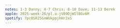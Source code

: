 ```yaml
---
notes: 1-3 Danny; 4-7 Chris; 8-10 Dave; 11-13 Derek
apple: 2025-week-26/pl.u-jV89DjWIlBGv6M
spotify: 7pcOSR25GnWUkppjhHr2xS
---
```

